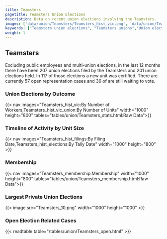 ```yaml
---
title: Teamsters
pagetitle: Teamsters Union Elections
description: Data on recent union elections involving the Teamsters.
images: ['data/union/Teamsters/Teamsters_hist_vic.png', 'data/union/Teamsters/Teamsters_hist_size.png', 'data/union/Teamsters/Teamsters_10.png']
keywords: ["Teamsters union elections", "Teamsters unions","Union elections"]
weight: 1
---
```

##  Teamsters

Excluding public employees and multi-union elections, in the last 12 months there have been 207 union elections filed by the Teamsters and 201 union elections held. In 117 of those elections a new unit was certified. There are currently 57 open representation cases and 36 of are still waiting to vote.

### Union Elections by Outcome
{{< nav images="Teamsters_hist_vic:By Number of Workers,Teamsters_hist_vic_union:By Number of Units" width="1000" height="800" tables="tables/union/Teamsters_stats.html:Raw Data">}}

### Timeline of Activity by Unit Size
{{< nav images="Teamsters_hist_filings:By Filing Date,Teamsters_hist_elections:By Tally Date" width="1000" height="800" >}}

### Membership
{{< nav images="Teamsters_membership:Membership" width="1000" height="800" tables="tables/union/Teamsters_membership.html:Raw Data">}}

### Largest Private Union Elections
{{< image src="Teamsters_10.png" width="1000" height="1000"  >}}

### Open Election Related Cases
{{< readtable table="/tables/union/Teamsters_open.html" >}}

